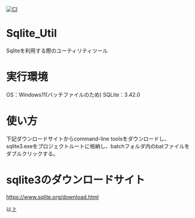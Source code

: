 [![CI](https://github.com/jumborin/SqliteUtil/workflows/CI/badge.svg)](https://github.com/jumborin/SqliteUtil/actions)

# Sqlite_Util
Sqliteを利用する際のユーティリティツール

# 実行環境
OS：Windows11(バッチファイルのため)
SQLite：3.42.0

# 使い方
下記ダウンロードサイトからcommand-line toolsをダウンロードし、sqlite3.exeをプロジェクトルートに格納し、batchフォルダ内のbatファイルをダブルクリックする。

# sqlite3のダウンロードサイト
https://www.sqlite.org/download.html

以上